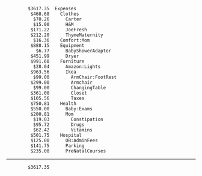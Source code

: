             $3617.35  Expenses
             $468.68    Clothes
              $70.26      Carter
              $15.00      H&M
             $171.22      JoeFresh
             $212.20      ThymeMaternity
              $16.36    Comfort:Mom
             $888.15    Equipment
               $6.77      BabyShowerAdaptor
             $451.99      Dryer
             $991.60    Furniture
              $28.04      Amazon:Lights
             $963.56      Ikea
              $99.00        ArmChair:FootRest
             $299.00        Armchair
              $99.00        ChangingTable
             $361.00        Closet
             $105.56        Taxes
             $750.81    Health
             $550.00      Baby:Exams
             $200.81      Mom
              $19.03        Constipation
              $95.72        Drugs
              $62.42        Vitamins
             $501.75    Hospital
             $125.00      OB:AdminFees
             $141.75      Parking
             $235.00      PreNatalCourses
--------------------
            $3617.35
